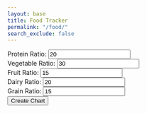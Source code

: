 ```yaml
---
layout: base
title: Food Tracker
permalink: "/food/"
search_exclude: false
---
```

<html lang="en">
<head>
  <title>User Food Ratios Pie Chart</title>
</head>
<body>
  <div>
    <label for="proteinRatio">Protein Ratio:</label>
    <input type="number" id="proteinRatio" value="20">
  </div>
  <div>
    <label for="vegetableRatio">Vegetable Ratio:</label>
    <input type="number" id="vegetableRatio" value="30">
  </div>
  <div>
    <label for="fruitRatio">Fruit Ratio:</label>
    <input type="number" id="fruitRatio" value="15">
  </div>
  <div>
    <label for="dairyRatio">Dairy Ratio:</label>
    <input type="number" id="dairyRatio" value="20">
  </div>
  <div>
    <label for="grainRatio">Grain Ratio:</label>
    <input type="number" id="grainRatio" value="15">
  </div>
  <button onclick="createPieChart()">Create Chart</button>
  
  <svg id="chart" width="300" height="300"></svg>
  
  <div id="legend"></div>
  
  <script>
    function createPieChart() {
      const protein = parseFloat(document.getElementById('proteinRatio').value);
      const vegetable = parseFloat(document.getElementById('vegetableRatio').value);
      const fruit = parseFloat(document.getElementById('fruitRatio').value);
      const dairy = parseFloat(document.getElementById('dairyRatio').value);
      const grain = parseFloat(document.getElementById('grainRatio').value);

      const total = protein + vegetable + fruit + dairy + grain;

      const proteinAngle = (protein / total) * 360;
      const vegetableAngle = (vegetable / total) * 360;
      const fruitAngle = (fruit / total) * 360;
      const dairyAngle = (dairy / total) * 360;
      const grainAngle = (grain / total) * 360;

      const chart = document.getElementById('chart');
      const legend = document.getElementById('legend');
      
      chart.innerHTML = '';
      legend.innerHTML = '';

      drawSegment(chart, 150, 150, 100, 0, proteinAngle, '#FFC3BD');
      drawSegment(chart, 150, 150, 100, proteinAngle, proteinAngle + vegetableAngle, '#C1E1C1');
      drawSegment(chart, 150, 150, 100, proteinAngle + vegetableAngle, proteinAngle + vegetableAngle + fruitAngle, '#ADD8E6');
      drawSegment(chart, 150, 150, 100, proteinAngle + vegetableAngle + fruitAngle, proteinAngle + vegetableAngle + fruitAngle + dairyAngle, '#FFD700');
      drawSegment(chart, 150, 150, 100, proteinAngle + vegetableAngle + fruitAngle + dairyAngle, 360, '#E6A8D7');

      legend.innerHTML += '<div><span style="display:inline-block;width:20px;height:20px;background-color:#FFC3BD;"></span> Protein</div>';
      legend.innerHTML += '<div><span style="display:inline-block;width:20px;height:20px;background-color:#C1E1C1;"></span> Vegetable</div>';
      legend.innerHTML += '<div><span style="display:inline-block;width:20px;height:20px;background-color:#ADD8E6;"></span> Fruit</div>';
      legend.innerHTML += '<div><span style="display:inline-block;width:20px;height:20px;background-color:#FFD700;"></span> Dairy</div>';
      legend.innerHTML += '<div><span style="display:inline-block;width:20px;height:20px;background-color:#E6A8D7;"></span> Grain</div>';
    }

    function drawSegment(svg, x, y, radius, startAngle, endAngle, color) {
      const startRadians = (startAngle - 90) * Math.PI / 180;
      const endRadians = (endAngle - 90) * Math.PI / 180;

      const x1 = x + radius * Math.cos(startRadians);
      const y1 = y + radius * Math.sin(startRadians);
      const x2 = x + radius * Math.cos(endRadians);
      const y2 = y + radius * Math.sin(endRadians);

      const largeArcFlag = endAngle - startAngle <= 180 ? '0' : '1';

      const pathData = [
        `M ${x},${y}`,
        `L ${x1},${y1}`,
        `A ${radius},${radius} 0 ${largeArcFlag},1 ${x2},${y2}`,
        'Z'
      ].join(' ');

      const segment = document.createElementNS('http://www.w3.org/2000/svg', 'path');
      segment.setAttribute('d', pathData);
      segment.setAttribute('fill', color);

      svg.appendChild(segment);
    }
  </script>
</body>
</html>